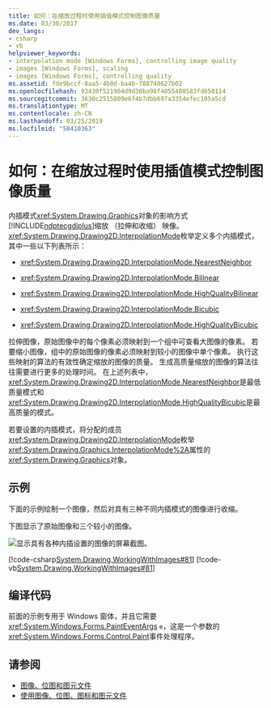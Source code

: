```yaml
---
title: 如何：在缩放过程时使用插值模式控制图像质量
ms.date: 03/30/2017
dev_langs:
- csharp
- vb
helpviewer_keywords:
- interpolation mode [Windows Forms], controlling image quality
- images [Windows Forms], scaling
- images [Windows Forms], controlling quality
ms.assetid: fde9bccf-8aa5-4b0d-ba4b-788740627b02
ms.openlocfilehash: 93430f521904d9d38ba98f4055480583fd650114
ms.sourcegitcommit: 3630c2515809e6f4b7dbb697a3354efec105a5cd
ms.translationtype: MT
ms.contentlocale: zh-CN
ms.lasthandoff: 03/25/2019
ms.locfileid: "58410363"
---
```

# <a name="how-to-use-interpolation-mode-to-control-image-quality-during-scaling"></a>如何：在缩放过程时使用插值模式控制图像质量
内插模式<xref:System.Drawing.Graphics>对象的影响方式[!INCLUDE[ndptecgdiplus](../../../../includes/ndptecgdiplus-md.md)]缩放 （拉伸和收缩） 映像。 <xref:System.Drawing.Drawing2D.InterpolationMode>枚举定义多个内插模式，其中一些以下列表所示：  
  
-   <xref:System.Drawing.Drawing2D.InterpolationMode.NearestNeighbor>  
  
-   <xref:System.Drawing.Drawing2D.InterpolationMode.Bilinear>  
  
-   <xref:System.Drawing.Drawing2D.InterpolationMode.HighQualityBilinear>  
  
-   <xref:System.Drawing.Drawing2D.InterpolationMode.Bicubic>  
  
-   <xref:System.Drawing.Drawing2D.InterpolationMode.HighQualityBicubic>  
  
 拉伸图像，原始图像中的每个像素必须映射到一个组中可查看大图像的像素。 若要缩小图像，组中的原始图像的像素必须映射到较小的图像中单个像素。 执行这些映射的算法的有效性确定缩放的图像的质量。 生成高质量缩放的图像的算法往往需要进行更多的处理时间。 在上述列表中，<xref:System.Drawing.Drawing2D.InterpolationMode.NearestNeighbor>是最低质量模式和<xref:System.Drawing.Drawing2D.InterpolationMode.HighQualityBicubic>是最高质量的模式。  
  
 若要设置的内插模式，将分配的成员<xref:System.Drawing.Drawing2D.InterpolationMode>枚举<xref:System.Drawing.Graphics.InterpolationMode%2A>属性的<xref:System.Drawing.Graphics>对象。  
  
## <a name="example"></a>示例  
 下面的示例绘制一个图像，然后对具有三种不同内插模式的图像进行收缩。  
  
 下图显示了原始图像和三个较小的图像。  
  
 ![显示具有各种内插设置的图像的屏幕截图。](./media/how-to-use-interpolation-mode-to-control-image-quality-during-scaling/varied-interpolation-settings.png)  
  
 [!code-csharp[System.Drawing.WorkingWithImages#81](~/samples/snippets/csharp/VS_Snippets_Winforms/System.Drawing.WorkingWithImages/CS/Class1.cs#81)]
 [!code-vb[System.Drawing.WorkingWithImages#81](~/samples/snippets/visualbasic/VS_Snippets_Winforms/System.Drawing.WorkingWithImages/VB/Class1.vb#81)]  
  
## <a name="compiling-the-code"></a>编译代码  
 前面的示例专用于 Windows 窗体，并且它需要<xref:System.Windows.Forms.PaintEventArgs> `e`，这是一个参数的<xref:System.Windows.Forms.Control.Paint>事件处理程序。  
  
## <a name="see-also"></a>请参阅
- [图像、位图和图元文件](images-bitmaps-and-metafiles.md)
- [使用图像、位图、图标和图元文件](working-with-images-bitmaps-icons-and-metafiles.md)
